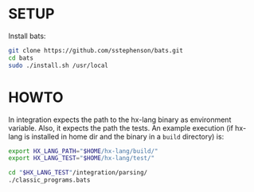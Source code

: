 SETUP
=====

Install bats:

```sh
git clone https://github.com/sstephenson/bats.git
cd bats
sudo ./install.sh /usr/local
```

HOWTO
=====

In integration expects the path to the hx-lang binary as environment variable.
Also, it expects the path the tests.
An example execution (if hx-lang is installed in home dir and the binary in a `build` directory) is:

```sh
export HX_LANG_PATH="$HOME/hx-lang/build/"
export HX_LANG_TEST="$HOME/hx-lang/test/"

cd "$HX_LANG_TEST"/integration/parsing/
./classic_programs.bats
```


